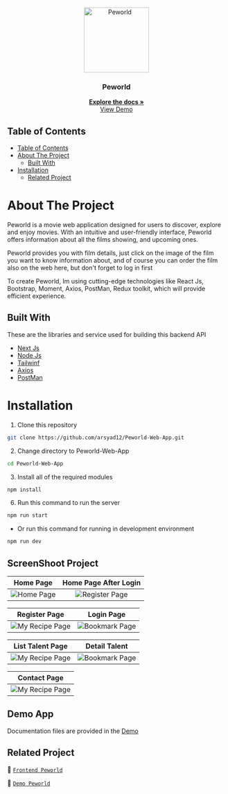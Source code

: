 <br />
<p align="center">
  <div align="center">
    <img height="150" src="https://camo.githubusercontent.com/f1a1550db5f8823206f0cac7c71589628d92184d54370ac6a1fca83d1bd3b406/68747470733a2f2f692e706f7374696d672e63632f3479354d525438392f7065776f726c642d6c6f676f2e706e67" alt="Peworld" border="0"/>
  </div>
  <h3 align="center">Peworld</h3>
  <p align="center">
    <a href="https://github.com/muhwanto0123/getajob_fe"><strong>Explore the docs »</strong></a>
    <br />
  <a href="https://getajob-fe.vercel.app/">View Demo</a>
  </p>
</p>

## Table of Contents

- [Table of Contents](#table-of-contents)
- [About The Project](#about-the-project)
  - [Built With](#built-with)
- [Installation](#installation)
  - [Related Project](#related-project)


# About The Project

Peworld is a movie web application designed for users to discover, explore and enjoy movies. With an intuitive and user-friendly interface, Peworld offers information about all the films showing, and upcoming ones. 

Peworld provides you with film details, just click on the image of the film you want to know information about, and of course you can order the film also on the web here, but don't forget to log in first

To create Peworld, Im using cutting-edge technologies like React Js, Bootstrap, Moment, Axios, PostMan, Redux toolkit, which will provide efficient experience.

## Built With

These are the libraries and service used for building this backend API

- [Next Js](https://nextjs.org/docs/)
- [Node Js](https://nodejs.org)
- [Tailwinf](https://tailwindcss.com/)
- [Axios](https://axios-http.com/docs/intro)
- [PostMan](https://www.postman.com/)


# Installation

1. Clone this repository

```sh
git clone https://github.com/arsyad12/Peworld-Web-App.git
```

2. Change directory to Peworld-Web-App

```sh
cd Peworld-Web-App
```

3. Install all of the required modules

```sh
npm install
```

6. Run this command to run the server

```sh
npm run start
```

- Or run this command for running in development environment

```sh
npm run dev
```

## ScreenShoot Project
| Home Page | Home Page After Login|
| :---: | :---: |
|![Home Page](https://i.postimg.cc/85HZnpNc/getajob-fe-vercel-app-2.png)|![Register Page](https://i.postimg.cc/d3V4bbVB/getajob-fe-vercel-app-3.png)|


| Register Page | Login Page |
| :---: | :---: |
|![My Recipe Page](https://i.ibb.co/dbzW8JS/screencapture-peworld-hirejob-web-seven-vercel-app-signup-2023-12-19-12-24-46.png)|![Bookmark Page](https://i.ibb.co/WK3jVtY/screencapture-peworld-hirejob-web-seven-vercel-app-login-2023-12-19-12-33-55.png)|


| List Talent Page | Detail Talent |
| :---: | :---: |
|![My Recipe Page](https://i.postimg.cc/4xqqzxxT/getajob-fe-vercel-app-list-talent.png)|![Bookmark Page](https://i.postimg.cc/tCrL450J/getajob-fe-vercel-app-list-talent-1.png)|

| Contact Page |
| :---: |
|![My Recipe Page](https://i.postimg.cc/KzyWHpTq/getajob-fe-vercel-app-list-talent-2.png)


## Demo App

Documentation files are provided in the [Demo](https://Peworld-Web-App.vercel.app/)

## Related Project

:rocket: [`Frontend Peworld`](https://github.com/muhwanto0123/getajob_fe)

:rocket: [`Demo Peworld`](https://getajob-fe.vercel.app/)
